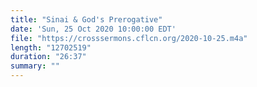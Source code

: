 ```yaml
---
title: "Sinai & God's Prerogative"
date: 'Sun, 25 Oct 2020 10:00:00 EDT'
file: "https://crosssermons.cflcn.org/2020-10-25.m4a"
length: "12702519"
duration: "26:37"
summary: ""
---
```

